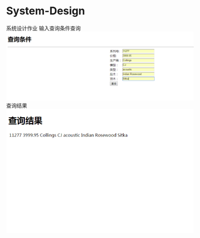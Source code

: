 # System-Design
系统设计作业
输入查询条件查询
![查询界面](https://github.com/CUMTElite2014/System-Design/blob/master/%E6%9F%A5%E8%AF%A2%E7%95%8C%E9%9D%A2.png)
查询结果
![查询结果](https://github.com/CUMTElite2014/System-Design/blob/master/%E6%9F%A5%E8%AF%A2%E7%BB%93%E6%9E%9C.png)
